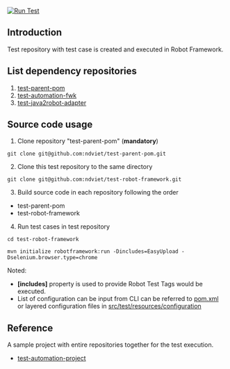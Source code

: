 [![Run Test](https://github.com/ndviet/test-robot-framework/actions/workflows/robotframework-maven.yml/badge.svg)](https://github.com/ndviet/test-robot-framework/actions/workflows/robotframework-maven.yml)

## Introduction

Test repository with test case is created and executed in Robot Framework.<br>

## List dependency repositories

1. [test-parent-pom](../../../test-parent-pom)
2. [test-automation-fwk](../../../test-automation-fwk)
3. [test-java2robot-adapter](../../../test-java2robot-adapter)

## Source code usage

1. Clone repository "test-parent-pom" (**mandatory**)

```shell
git clone git@github.com:ndviet/test-parent-pom.git
```

2. Clone this test repository to the same directory

```shell
git clone git@github.com:ndviet/test-robot-framework.git
```

3. Build source code in each repository following the order

- test-parent-pom
- test-robot-framework

4. Run test cases in test repository

```shell
cd test-robot-framework
```

```shell
mvn initialize robotframework:run -Dincludes=EasyUpload -Dselenium.browser.type=chrome
```

Noted:

* **[includes]** property is used to provide Robot Test Tags would be executed.
* List of configuration can be input from CLI can be referred to [pom.xml](./pom.xml) or layered configuration
  files in [src/test/resources/configuration](src/test/resources/configuration)

## Reference

A sample project with entire repositories together for the test execution.<br>

* [test-automation-project](../../../test-automation-project)
